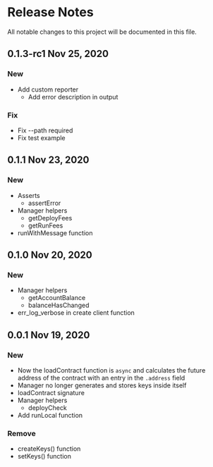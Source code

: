 # Release Notes

All notable changes to this project will be documented in this file.

## 0.1.3-rc1 Nov 25, 2020

### New

- Add custom reporter
  - Add error description in output

### Fix

- Fix --path required
- Fix test example

## 0.1.1 Nov 23, 2020

### New

- Asserts
  - assertError
- Manager helpers
  - getDeployFees
  - getRunFees
- runWithMessage function

## 0.1.0 Nov 20, 2020

### New

- Manager helpers
  - getAccountBalance
  - balanceHasChanged
- err_log_verbose in create client function

## 0.0.1 Nov 19, 2020

### New

- Now the loadContract function is `async` and calculates the future address of the contract with an entry in the `.address` field
- Manager no longer generates and stores keys inside itself
- loadContract signature
- Manager helpers
  - deployCheck
- Add runLocal function

### Remove

- createKeys() function
- setKeys() function
